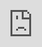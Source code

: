 ```yaml
---
title: 05.13 Laser Cut, 3D Print and Assemble Project Version 1 Assignment
date: 2025-02-14T12:00:00Z
lastmod: 2025-02-14T09:32:20
---
```


## Assignment Deliverables

1. Upload an updated and revised Fusion 360 Model file (.f3d)
   - Label file YYYYMMDD Lastname Firstname Updated Model.f3d
2. Upload an updated render image of 3D model with design changes (png, jpg)
   - Label file YYYYMMDD Lastname Firstname Updated Render image
3. Laser cut a minimum of 1 piece of your project as modeled in Fusion 360
4. 3D Print a minimum of 1 piece of your project as modeled in Fusion 360
5. Bring assembled 3D Print & laser cut project to class

## Assignment Overview

Make changes to your Fusion 360 model to improve the design of your 3D printed clamp and laser cut project. Sometimes it is best to go back in the timeline to make changes, other times it is easier to edit from the end of the timeline. The goal is to have a better 3D model than what you started with.

### Points to consider?

- Do you have connection joints that interlock so the laser cut pieces are easy to align?
- Do you have "feet" on the bottom corners of the design that rest on surfaces to add stability?
- Are all the `ply` dimensions correct? Did you use `ply` for every dimension referring to the plywood or acrylic sheet thickness?
- Are negative space cutouts used to enhance the design?
- Do you have enough support pieces and braces for strength?
- Where can the design be made more interesting and appealing?
- Are there places to add geometric or organic contours, rather than just rectangles?
- Is each piece an individual component?
- How does the fastener work? Did you make a slot for a captive nut?
- Do the 3D Printed threads have enough clearance created with offset faces?

## Make Updated Renders of Your Project

After you make changes to your design, make sure that materials are applied to all the parts. Make a new render image of the updated model. Use a 1:1, 2:3, 4:6, 16:9 aspect ratio, not the viewport ratio.Set the longer dimension of the render to 4000px. Make sure to have a good composition and to have the rendered object large in the frame.

## Cut out your Project

Go to the think[box] and cut out your project's laser cut pieces .If something doesn't work out right, modify your model and try to cut it out again. If you need additional plywood, plywood of a different thickness, or acrylic sheet then contact your instructor.

## 3D Print Your Project 

Use the 3D printers in Fab Studios, in Foundation Studios,or at the thinkbox to print the 3D printed parts of your project. Print as soon as you can since the 3D printing takes more time then laser cutting.

## Assemble Project

1. Remove the supports from the 3D printed parts. Use sandpaper or a sander to remove burn marks on the flat planar surfaces and discoloration from ash. The burn marks on the thin edges are fine as is.
2. Then use a combination of friction fit, glue, and fasteners to assemble your laser cut and 3D Print clamp project as much as possible. Put together the pieces that fit Nd make note of pieces that don't.
3.If time permits then reprint any parts that were the wrong size and re-cut any laser cut parts that were incorrect.
4. Remove any excess glue.
5. Sand any rough edges.
6. Bring project to class.

## Using Acrylic

The laser cutters can cut acrylic plastic. Make sure you leave the protective paper on the acrylic so it can be identified. Polycarbonate is not able to be cut so you must be able to read the protective paper to determine the material. Acrylic cuts cleanly on the laser cutter without the burn marks of wood.

## Grading Rubric

<div class="responsive-table-markdown">

| Assessment                 | Weight    |
| -------------------------- | --------- |
| Design                     | 30 points |
| Laser cut part cut         | 20 points |
| 3D Print part printed      | 20 points |
| Fit of Parts               | 20 points |
| Fusion Model File Uploaded | 20 points |
| Render Image Uploaded      | 20 points |
| Render Image Aspect Ratio  | 20 points |
| File Management            | 10 points |

</div>

## Assignment Resources

### Laser Cutting

<div class="video-grid">

<div class="video-card">

## Create Laser Cutter Tool with Specific Kerf

<div class="iframe-16-9-container"><iframe class="youTubeIframe" style="position: absolute; top: 0; bottom: 0; left: 0; width: 100%; height: 100%; border: 0; z-index: 1;" src="https://www.youtube.com/embed/-B6DXF9aE5s?rel=0" width="560" height="315" frameborder="0" allowfullscreen="allowfullscreen"></iframe>
</div>
</div>

<div class="video-card">

## Download and Install DXF Post Process for Fusion 360

<div class="iframe-16-9-container"><iframe class="youTubeIframe" style="position: absolute; top: 0; bottom: 0; left: 0; width: 100%; height: 100%; border: 0; z-index: 1;" src="https://www.youtube.com/embed/CBu6vl6Bqos?rel=0" width="560" height="315" frameborder="0" allowfullscreen="allowfullscreen"></iframe>
</div>
</div>

<div class="video-card">

### Lay Parts Flat with Arrange for Laser Cutting

<div class="iframe-16-9-container"><iframe class="youTubeIframe" style="position: absolute; top: 0; bottom: 0; left: 0; width: 100%; height: 100%; border: 0; z-index: 1;" src="https://www.youtube.com/embed/jeQPJHHwVN4?rel=0" width="560" height="315" frameborder="0" allowfullscreen="allowfullscreen"></iframe>
</div>
</div>

<div class="video-card">

### Export DXF Toolpath with Kerf Compensation

<div class="iframe-16-9-container"><iframe class="youTubeIframe" style="position: absolute; top: 0; bottom: 0; left: 0; width: 100%; height: 100%; border: 0; z-index: 1;" src="https://www.youtube.com/embed/6JFHMV7A9TU?rel=0" width="560" height="315" frameborder="0" allowfullscreen="allowfullscreen"></iframe>
</div>

</div>

<div class="video-card">

#### Prepare Laser Cut DXF file in Illustrator

<div class="iframe-16-9-container">
<iframe class="youTubeIframe" width="560" height="315" src="https://www.youtube.com/embed/FhIUHIMpJMY?si=hUK-0PKmJ6ppLuDR" title="YouTube video player" frameborder="0" allow="accelerometer; autoplay; clipboard-write; encrypted-media; gyroscope; picture-in-picture; web-share" allowfullscreen></iframe>
</div>
</div>

</div>

### 3D Printing

<div class="video-grid">

<div class="video-card">

### Export 3mf from Fusion 360

<div class="iframe-16-9-container">
<iframe class="youTubeIframe" width="560" height="315" src="https://www.youtube.com/embed/NyXJhfod6_8?rel=0" title="YouTube video player" frameborder="0" allow="accelerometer; autoplay; clipboard-write; encrypted-media; gyroscope; picture-in-picture; web-share" allowfullscreen></iframe>
</div>
</div>

<div class="video-card">

### Export Directly to Bambu Studio from Fusion 360

<div class="iframe-16-9-container">
<iframe class="youTubeIframe" width="560" height="315" src="https://www.youtube.com/embed/IQRAddzsP8U?rel=0" title="YouTube video player" frameborder="0" allow="accelerometer; autoplay; clipboard-write; encrypted-media; gyroscope; picture-in-picture; web-share" allowfullscreen></iframe>
</div>
</div>

<div class="video-card">

### Export Directly to Cura from Fusion 360

<div class="iframe-16-9-container">
<iframe class="youTubeIframe" width="560" height="315" src="https://www.youtube.com/embed/z-hJ3_zSiww?rel=0" title="YouTube video player" frameborder="0" allow="accelerometer; autoplay; clipboard-write; encrypted-media; gyroscope; picture-in-picture; web-share" allowfullscreen></iframe>
</div>
</div>

<div class="video-card">

### Export STL Fusion 360

<div class="iframe-16-9-container">
<iframe class="youTubeIframe" width="560" height="315" src="https://www.youtube.com/embed/I-ltiZdUFOA?rel=0" title="YouTube video player" frameborder="0" allow="accelerometer; autoplay; clipboard-write; encrypted-media; gyroscope; picture-in-picture; web-share" allowfullscreen></iframe>
</div>
</div>

<div>
